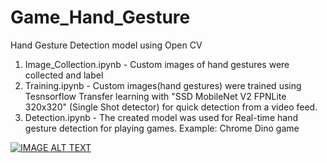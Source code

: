 # Game_Hand_Gesture

Hand Gesture Detection model using Open CV
1. Image_Collection.ipynb - Custom images of hand gestures were collected and label
2. Training.ipynb - Custom images(hand gestures) were trained using Tesnsorflow Transfer learning with "SSD MobileNet V2 FPNLite 320x320" (Single Shot detector) for quick detection from a video feed.
3. Detection.ipynb - The created model was used for Real-time hand gesture detection for playing games. Example: Chrome Dino game

[![IMAGE ALT TEXT](https://img.youtube.com/vi/yQKgBKgyHE4/hqdefault.jpg)](https://www.youtube.com/watch?v=yQKgBKgyHE4 "Game Hand Gesture Demo")
